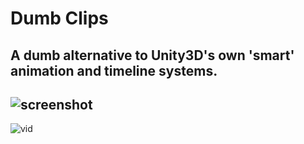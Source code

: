 # Dumb Clips
A dumb alternative to Unity3D's own 'smart' animation and timeline systems.
----
![screenshot](https://i.imgur.com/sHUU5de.png)
----
![vid](https://i.imgur.com/Ft3AgNi.gif)
